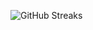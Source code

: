 ![GitHub Streaks](https://github-streaks-mqc9.onrender.com/streak/happilli/image?theme=midnight&cache_bust=1743104062&lang=ja)
